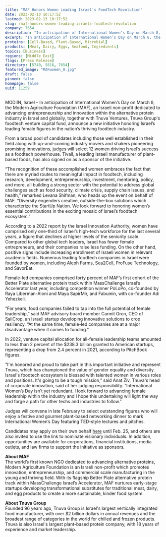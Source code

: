 ```yaml
---
title: "MAF Honors Women Leading Israel’s FoodTech Revolution"
date: 2023-02-13 10:17:52
lastmod: 2023-02-13 10:17:52
slug: /maf-honors-women-leading-israels-foodtech-revolution
company: 7654
description: "In anticipation of International Women’s Day on March 8, the Modern Agriculture Foundation (MAF), an Israeli non-profit dedicated to advancing entrepreneurship and innovation within the alternative protein industry in Israel and globally, together with Tnuva Ventures, Tnuva Group's foodtech venture capital fund, announce a new initiative honoring Israel’s leading female figures in the nation’s thriving foodtech industry."
excerpt: "In anticipation of International Women’s Day on March 8, the Modern Agriculture Foundation (MAF), an Israeli non-profit dedicated to advancing entrepreneurship and innovation within the alternative protein industry in Israel and globally, together with Tnuva Ventures, Tnuva Group's foodtech venture capital fund, announce a new initiative honoring Israel’s leading female figures in the nation’s thriving foodtech industry."
proteins: [Cell-Based, Plant-Based, Microbial]
products: [Meat, Dairy, Eggs, Seafood, Ingredients]
topics: [Business]
regions: [Middle East]
flags: [Press Release]
directory: [5740, 5816, 7654]
featured_image: "MAFwomen_0.jpg"
draft: false
pinned: false
homepage: false
uuid: 11259
---
```

<p>MODIIN, Israel – In anticipation of International Women’s Day on March 8, the Modern Agriculture Foundation (MAF), an Israeli non-profit dedicated to advancing entrepreneurship and innovation within the alternative protein industry in Israel and globally, together with Tnuva Ventures, Tnuva Group's foodtech venture capital fund, announce a new initiative honoring Israel’s leading female figures in the nation’s thriving foodtech industry.</p>
<p>From a broad pool of candidates including those well established in their field along with up-and-coming industry movers and shakers pioneering promising innovations, judges will select 12 women driving Israel’s success as a foodtech powerhouse. Tivall, a leading Israeli manufacturer of plant-based foods, has also signed on as a sponsor of the initiative.</p>
<p>“The recognition of these accomplished women embraces the fact that there are myriad routes to meaningful impact in foodtech, including research, development, entrepreneurship, investment, mentoring, policy, and more, all building a strong sector with the potential to address global challenges such as food security, climate crisis, supply chain issues, and health,” remarked Levana Shifman, who heads up the event on behalf of MAF. “Diversity engenders creative, outside-the-box solutions which characterize the StartUp Nation. We look forward to honoring women’s essential contributions in the exciting mosaic of Israel’s foodtech ecosystem.”</p>
<p>According to a 2022 report by the Israel Innovation Authority, women have comprised only one-third of Israel’s high-tech workforce for the last several years, a figure that declines at higher levels of the seniority scale. Compared to other global tech leaders, Israel has fewer female entrepreneurs, and their companies raise less funding. On the other hand, positive signs include increasing enrollment of Israeli women in relevant academic fields. Numerous leading foodtech companies in Israel were founded by women, including Aleph Farms, Sea2Cell, ProFuse Technology, and SavorEat.</p>
<p>Female-led companies comprised forty percent of MAF’s first cohort of the Better Plate alternative protein track within MassChallenge Israel’s Accelerator last year, including competition winner PoLoPo, co-founded by Raya Liberman-Aloni and Maya SapirMir, and Fabumin, with co-founder Adi Yehezkeli.</p>
<p>“For years, food companies failed to tap into the full potential of female leadership,” said MAF advisory board member Carmit Oron, CEO of SaliCrop, an Israeli startup developing innovative solutions to crop resiliency. “At the same time, female-led companies are at a major disadvantage when it comes to funding.”</p>
<p>In 2022, venture capital allocation for all-female leadership teams amounted to less than 2 percent of the $238.3 billion granted to American startups, representing a drop from 2.4 percent in 2021, according to PitchBook figures.</p>
<p>"I'm honored and proud to take part in this important initiative and represent Tnuva, which has championed the value of gender equality and diversity. Israel's foodtech ecosystem is blessed with talented women in various roles and positions. It's going to be a tough mission,” said Anat Ziv, Tnuva's head of corporate innovation, said of her judging responsibility. “International Women’s Day isn’t yet redundant. I look forward to advancing female leadership within the industry and I hope this undertaking will light the way and forge a path for other techs and industries to follow.”</p>
<p>Judges will convene in late February to select outstanding figures who will enjoy a festive and gourmet plant-based networking dinner to mark International Women’s Day featuring TED-style lectures and pitches.</p>
<p>Candidates may apply on their own behalf <a href="https://www.modern-agriculture.org/open-call">here</a> until Feb. 25, and others are also invited to use the link to nominate visionary individuals. In addition, opportunities are available for corporations, financial institutions, media outlets, and law firms to support the initiative as sponsors.</p>
<p><strong>About MAF</strong><br />
The world’s first known NGO dedicated to advancing alternative proteins, Modern Agriculture Foundation is an Israeli non-profit which promotes innovation, entrepreneurship, and commercial scale manufacturing in the young and thriving field. With its flagship Better Plate alternative protein track within MassChallenge Israel’s Accelerator, MAF nurtures early-stage startups developing transformational substitutes for traditional meat, dairy, and egg products to create a more sustainable, kinder food system.</p>
<p><strong>About Tnuva Group</strong><br />
Founded 96 years ago, Tnuva Group is Israel's largest vertically integrated food manufacturer, with over $2 billion dollars in annual revenues and the broadest range of categories in the world for chilled and frozen products. Tnuva is also Israel's largest plant-based protein company, with 18 years of experience and market leadership.</p>
